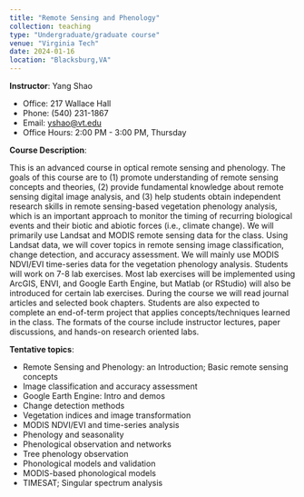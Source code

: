 ```yaml
---
title: "Remote Sensing and Phenology"
collection: teaching
type: "Undergraduate/graduate course"
venue: "Virginia Tech"
date: 2024-01-16
location: "Blacksburg,VA"
---
```



**Instructor**: Yang Shao
- Office: 217 Wallace Hall
- Phone: (540) 231-1867
- Email: yshao@vt.edu
- Office Hours: 2:00 PM - 3:00 PM, Thursday 

**Course Description**: 

This is an advanced course in optical remote sensing and phenology. The goals of this course are to (1) promote understanding of remote sensing concepts and theories, (2) provide fundamental knowledge about remote sensing digital image analysis, and (3) help students obtain independent research skills in remote sensing-based vegetation phenology analysis, which is an important approach to monitor the timing of recurring biological events and their biotic and abiotic forces (i.e., climate change). We will primarily use Landsat and MODIS remote sensing data for the class. Using Landsat data, we will cover topics in remote sensing image classification, change detection, and accuracy assessment. We will mainly use MODIS NDVI/EVI time-series data for the vegetation phenology analysis. Students will work on 7-8 lab exercises. Most lab exercises will be implemented using ArcGIS, ENVI, and Google Earth Engine, but Matlab (or RStudio) will also be introduced for certain lab exercises. During the course we will read journal articles and selected book chapters. Students are also expected to complete an end-of-term project that applies concepts/techniques learned in the class. The formats of the course include instructor lectures, paper discussions, and hands-on research oriented labs.                     

**Tentative topics**:  
- Remote Sensing and Phenology: an Introduction; Basic remote sensing concepts  
- Image classification and accuracy assessment  
- Google Earth Engine: Intro and demos  
- Change detection methods    
- Vegetation indices and image transformation  
- MODIS NDVI/EVI and time-series analysis  
- Phenology and seasonality
- Phenological observation and networks    
- Tree phenology observation  
- Phonological models and validation   
- MODIS-based phonological models  
- TIMESAT; Singular spectrum analysis

